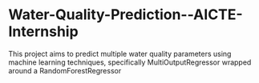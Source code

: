 # Water-Quality-Prediction--AICTE-Internship
This project aims to predict multiple water quality parameters using machine learning techniques, specifically MultiOutputRegressor wrapped around a RandomForestRegressor
